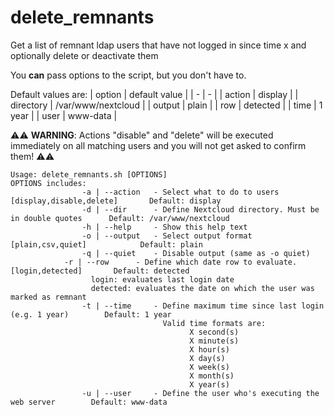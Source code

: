 # delete_remnants
Get a list of remnant ldap users that have not logged in since time x and optionally delete or deactivate them

You **can** pass options to the script, but you don't have to.

Default values are:
| option | default value |
| - | - |
| action | display |
| directory | /var/www/nextcloud |
| output | plain |
| row | detected |
| time | 1 year |
| user | www-data |

:warning::warning: **WARNING**: Actions "disable" and "delete" will be executed immediately on all matching users and you will not get asked to confirm them! :warning::warning:

```
Usage: delete_remnants.sh [OPTIONS]
OPTIONS includes:
                -a | --action   - Select what to do to users [display,disable,delete]		Default: display
                -d | --dir      - Define Nextcloud directory. Must be in double quotes		Default: /var/www/nextcloud
                -h | --help     - Show this help text
                -o | --output   - Select output format [plain,csv,quiet]			Default: plain
                -q | --quiet    - Disable output (same as -o quiet)
	        -r | --row      - Define which date row to evaluate. [login,detected]		Default: detected
				  login: evaluates last login date
				  detected: evaluates the date on which the user was marked as remnant
                -t | --time     - Define maximum time since last login (e.g. 1 year)		Default: 1 year
                                  Valid time formats are: 
                                        X second(s)
                                        X minute(s)
                                        X hour(s)
                                        X day(s)
                                        X week(s)
                                        X month(s)
                                        X year(s)
                -u | --user     - Define the user who's executing the web server		Default: www-data
```
